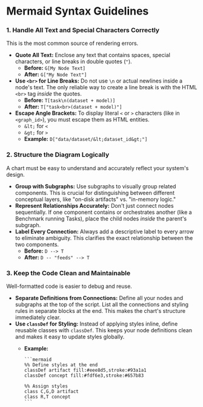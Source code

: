 # Mermaid Syntax Guidelines

### 1. Handle All Text and Special Characters Correctly

This is the most common source of rendering errors.

* **Quote All Text:** Enclose any text that contains spaces, special characters, or line breaks in double quotes (`"`).
  * **Before:** `G[My Node Text]`
  * **After:** `G["My Node Text"]`
* **Use `<br>` for Line Breaks:** Do not use `\n` or actual newlines inside a node's text. The only reliable way to create a line break is with the HTML `<br>` tag *inside* the quotes.
  * **Before:** `T[task\n(dataset + model)]`
  * **After:** `T["task<br>(dataset + model)"]`
* **Escape Angle Brackets:** To display literal `<` or `>` characters (like in `<graph_id>`), you must escape them as HTML entities.
  * `&lt;` for `<`
  * `&gt;` for `>`
  * **Example:** `D["data/dataset/&lt;dataset_id&gt;"]`

### 2. Structure the Diagram Logically

A chart must be easy to understand and accurately reflect your system's design.

* **Group with Subgraphs:** Use subgraphs to visually group related components. This is crucial for distinguishing between different conceptual layers, like "on-disk artifacts" vs. "in-memory logic."
* **Represent Relationships Accurately:** Don't just connect nodes sequentially. If one component contains or orchestrates another (like a Benchmark running Tasks), place the child nodes *inside* the parent's subgraph.
* **Label Every Connection:** Always add a descriptive label to every arrow to eliminate ambiguity. This clarifies the exact relationship between the two components.
  * **Before:** `D --> T`
  * **After:** `D -- "feeds" --> T`

### 3. Keep the Code Clean and Maintainable

Well-formatted code is easier to debug and reuse.

* **Separate Definitions from Connections:** Define all your nodes and subgraphs at the top of the script. List all the connections and styling rules in separate blocks at the end. This makes the chart's structure immediately clear.
* **Use `classDef` for Styling:** Instead of applying styles inline, define reusable classes with `classDef`. This keeps your node definitions clean and makes it easy to update styles globally.
  * **Example:**

        ```mermaid
        %% Define styles at the end
        classDef artifact fill:#eee8d5,stroke:#93a1a1
        classDef concept fill:#fdf6e3,stroke:#657b83

        %% Assign styles
        class C,G,D artifact
        class R,T concept
        ```
